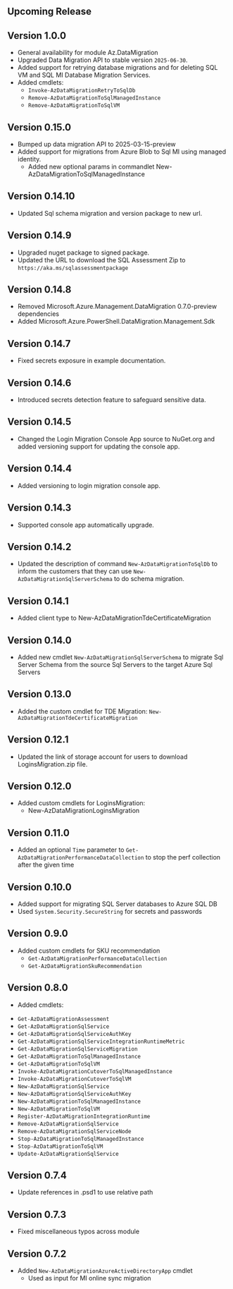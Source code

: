 <!--
    Please leave this section at the top of the change log.

    Changes for the upcoming release should go under the section titled "Upcoming Release", and should adhere to the following format:

    ## Upcoming Release
    * Overview of change #1
        - Additional information about change #1
    * Overview of change #2
        - Additional information about change #2
        - Additional information about change #2
    * Overview of change #3
    * Overview of change #4
        - Additional information about change #4

    ## YYYY.MM.DD - Version X.Y.Z (Previous Release)
    * Overview of change #1
        - Additional information about change #1
-->
## Upcoming Release

## Version 1.0.0
* General availability for module Az.DataMigration
* Upgraded Data Migration API to stable version `2025-06-30`.
* Added support for retrying database migrations and for deleting SQL VM and SQL MI Database Migration Services.
* Added cmdlets:
  - `Invoke-AzDataMigrationRetryToSqlDb`
  - `Remove-AzDataMigrationToSqlManagedInstance`
  - `Remove-AzDataMigrationToSqlVM`

## Version 0.15.0
* Bumped up data migration API to 2025-03-15-preview
* Added support for migrations from Azure Blob to Sql MI using managed identity.
    - Added new optional params in commandlet New-AzDataMigrationToSqlManagedInstance
    
## Version 0.14.10
* Updated Sql schema migration and version package to new url. 

## Version 0.14.9
* Upgraded nuget package to signed package.
* Updated the URL to download the SQL Assessment Zip to `https://aka.ms/sqlassessmentpackage`

## Version 0.14.8
* Removed Microsoft.Azure.Management.DataMigration 0.7.0-preview dependencies
* Added Microsoft.Azure.PowerShell.DataMigration.Management.Sdk

## Version 0.14.7
* Fixed secrets exposure in example documentation.

## Version 0.14.6
* Introduced secrets detection feature to safeguard sensitive data.

## Version 0.14.5
* Changed the Login Migration Console App source to NuGet.org and added versioning support for updating the console app.

## Version 0.14.4
* Added versioning to login migration console app.

## Version 0.14.3
* Supported console app automatically upgrade.

## Version 0.14.2
* Updated the description of command `New-AzDataMigrationToSqlDb` to inform the customers that they can use `New-AzDataMigrationSqlServerSchema` to do schema migration.

## Version 0.14.1
* Added client type to New-AzDataMigrationTdeCertificateMigration
## Version 0.14.0
* Added new cmdlet `New-AzDataMigrationSqlServerSchema` to migrate Sql Server Schema from the source Sql Servers to the target Azure Sql Servers

## Version 0.13.0
* Added the custom cmdlet for TDE Migration: `New-AzDataMigrationTdeCertificateMigration`

## Version 0.12.1
* Updated the link of storage account for users to download LoginsMigration.zip file.

## Version 0.12.0
* Added custom cmdlets for LoginsMigration:
  - New-AzDataMigrationLoginsMigration

## Version 0.11.0
* Added an optional `Time` parameter to `Get-AzDataMigrationPerformanceDataCollection` to stop the perf collection after the given time 

## Version 0.10.0
* Added support for migrating SQL Server databases to Azure SQL DB
* Used `System.Security.SecureString` for secrets and passwords

## Version 0.9.0
* Added custom cmdlets for SKU recommendation
    - `Get-AzDataMigrationPerformanceDataCollection`
    - `Get-AzDataMigrationSkuRecommendation`

## Version 0.8.0
* Added cmdlets:
 - `Get-AzDataMigrationAssessment`
 - `Get-AzDataMigrationSqlService`
 - `Get-AzDataMigrationSqlServiceAuthKey`
 - `Get-AzDataMigrationSqlServiceIntegrationRuntimeMetric`
 - `Get-AzDataMigrationSqlServiceMigration`
 - `Get-AzDataMigrationToSqlManagedInstance`
 - `Get-AzDataMigrationToSqlVM`
 - `Invoke-AzDataMigrationCutoverToSqlManagedInstance`
 - `Invoke-AzDataMigrationCutoverToSqlVM`
 - `New-AzDataMigrationSqlService`
 - `New-AzDataMigrationSqlServiceAuthKey`
 - `New-AzDataMigrationToSqlManagedInstance`
 - `New-AzDataMigrationToSqlVM`
 - `Register-AzDataMigrationIntegrationRuntime`
 - `Remove-AzDataMigrationSqlService`
 - `Remove-AzDataMigrationSqlServiceNode`
 - `Stop-AzDataMigrationToSqlManagedInstance`
 - `Stop-AzDataMigrationToSqlVM`
 - `Update-AzDataMigrationSqlService`

## Version 0.7.4
* Update references in .psd1 to use relative path

## Version 0.7.3
* Fixed miscellaneous typos across module

## Version 0.7.2
* Added `New-AzDataMigrationAzureActiveDirectoryApp` cmdlet
    - Used as input for MI online sync migration

